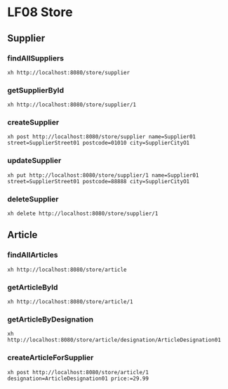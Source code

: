 # LF08 Store

## Supplier

### findAllSuppliers
```shell
xh http://localhost:8080/store/supplier
```

### getSupplierById
```shell
xh http://localhost:8080/store/supplier/1
```

### createSupplier
```shell
xh post http://localhost:8080/store/supplier name=Supplier01 street=SupplierStreet01 postcode=01010 city=SupplierCityO1
```

### updateSupplier
```shell
xh put http://localhost:8080/store/supplier/1 name=Supplier01 street=SupplierStreet01 postcode=88888 city=SupplierCityO1
```

### deleteSupplier
```shell
xh delete http://localhost:8080/store/supplier/1
```

## Article

### findAllArticles
```shell
xh http://localhost:8080/store/article
```

### getArticleById
```shell
xh http://localhost:8080/store/article/1
```

### getArticleByDesignation
```shell
xh http://localhost:8080/store/article/designation/ArticleDesignation01
```

### createArticleForSupplier
```shell
xh post http://localhost:8080/store/article/1 designation=ArticleDesignation01 price:=29.99
```